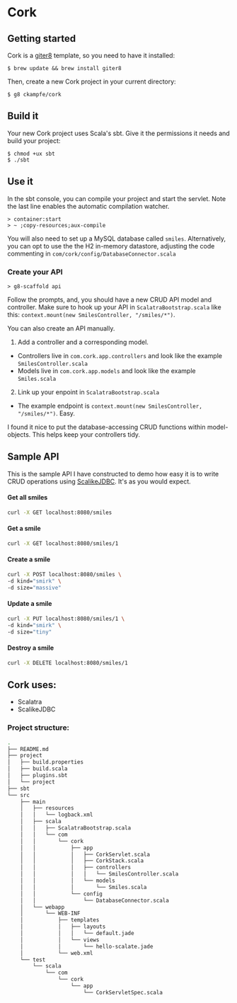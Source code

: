 # Cork #


## Getting started ##

Cork is a [giter8](https://github.com/n8han/giter8) template, so you need to have it installed:

```
$ brew update && brew install giter8
```
Then, create a new Cork project in your current directory:

```
$ g8 ckampfe/cork
```

## Build it ##
Your new Cork project uses Scala's sbt. Give it the permissions it needs and build your project:

```
$ chmod +ux sbt
$ ./sbt
```

## Use it ##
In the sbt console, you can compile your project and start the servlet. Note the last line enables the automatic compilation watcher.

```
> container:start
> ~ ;copy-resources;aux-compile
```

You will also need to set up a MySQL database called `smiles`. Alternatively, you can opt to use the the H2 in-memory datastore, adjusting the code commenting in `com/cork/config/DatabaseConnector.scala`



### Create your API ###

```
> g8-scaffold api
```

Follow the prompts, and, you should have a new CRUD API model and controller.
Make sure to hook up your API in `ScalatraBootstrap.scala` like this:
`context.mount(new SmilesController, "/smiles/*")`.

You can also create an API manually.

1. Add a controller and a corresponding model.
  - Controllers live in `com.cork.app.controllers` and look like the example `SmilesController.scala`
  - Models live in `com.cork.app.models` and look like the example `Smiles.scala`

2. Link up your enpoint in `ScalatraBootstrap.scala`
  - The example endpoint is `context.mount(new SmilesController, "/smiles/*")`. Easy.


I found it nice to put the database-accessing CRUD functions within model-objects. This helps keep your controllers tidy.

## Sample API ##

This is the sample API I have constructed to demo how easy it is to write CRUD operations using [ScalikeJDBC](http://scalikejdbc.org/). It's as you would expect.

#### Get all smiles
```sh
curl -X GET localhost:8080/smiles
```

#### Get a smile
```sh
curl -X GET localhost:8080/smiles/1
```

#### Create a smile
```sh
curl -X POST localhost:8080/smiles \
-d kind="smirk" \
-d size="massive"
```

#### Update a smile
```sh
curl -X PUT localhost:8080/smiles/1 \
-d kind="smirk" \
-d size="tiny"
```

#### Destroy a smile
```sh
curl -X DELETE localhost:8080/smiles/1
```

## Cork uses: ##
- Scalatra
- ScalikeJDBC

### Project structure: ###
```sh
.
├── README.md
├── project
│   ├── build.properties
│   ├── build.scala
│   ├── plugins.sbt
│   └── project
├── sbt
└── src
    ├── main
    │   ├── resources
    │   │   └── logback.xml
    │   ├── scala
    │   │   ├── ScalatraBootstrap.scala
    │   │   └── com
    │   │       └── cork
    │   │           ├── app
    │   │           │   ├── CorkServlet.scala
    │   │           │   ├── CorkStack.scala
    │   │           │   ├── controllers
    │   │           │   │   └── SmilesController.scala
    │   │           │   └── models
    │   │           │       └── Smiles.scala
    │   │           └── config
    │   │               └── DatabaseConnector.scala
    │   └── webapp
    │       └── WEB-INF
    │           ├── templates
    │           │   ├── layouts
    │           │   │   └── default.jade
    │           │   └── views
    │           │       └── hello-scalate.jade
    │           └── web.xml
    └── test
        └── scala
            └── com
                └── cork
                    └── app
                        └── CorkServletSpec.scala
```
